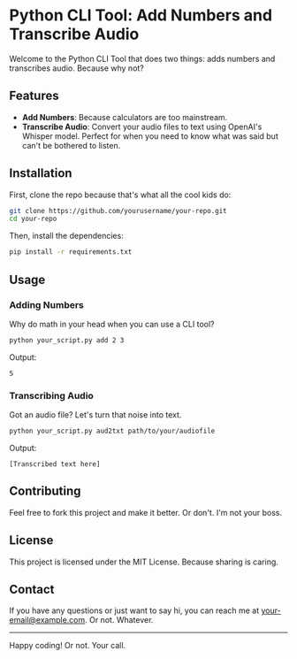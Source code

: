 # Python CLI Tool: Add Numbers and Transcribe Audio

Welcome to the Python CLI Tool that does two things: adds numbers and transcribes audio. Because why not?

## Features

- **Add Numbers**: Because calculators are too mainstream.
- **Transcribe Audio**: Convert your audio files to text using OpenAI's Whisper model. Perfect for when you need to know what was said but can't be bothered to listen.

## Installation

First, clone the repo because that's what all the cool kids do:

```sh
git clone https://github.com/yourusername/your-repo.git
cd your-repo
```

Then, install the dependencies:

```sh
pip install -r requirements.txt
```

## Usage

### Adding Numbers

Why do math in your head when you can use a CLI tool?

```sh
python your_script.py add 2 3
```

Output:
```
5
```

### Transcribing Audio

Got an audio file? Let's turn that noise into text.

```sh
python your_script.py aud2txt path/to/your/audiofile
```

Output:
```
[Transcribed text here]
```

## Contributing

Feel free to fork this project and make it better. Or don't. I'm not your boss.

## License

This project is licensed under the MIT License. Because sharing is caring.

## Contact

If you have any questions or just want to say hi, you can reach me at [your-email@example.com](mailto:your-email@example.com). Or not. Whatever.

---

Happy coding! Or not. Your call.
